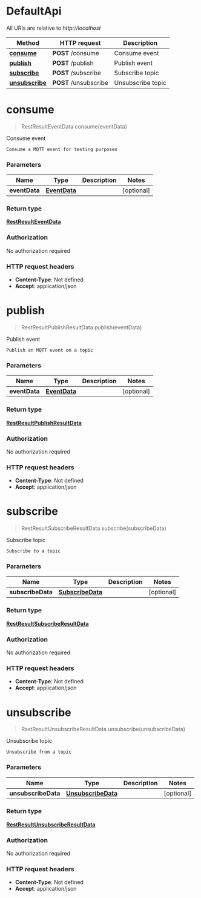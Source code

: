 # DefaultApi

All URIs are relative to *http://localhost*

Method | HTTP request | Description
------------- | ------------- | -------------
[**consume**](DefaultApi.md#consume) | **POST** /consume | Consume event
[**publish**](DefaultApi.md#publish) | **POST** /publish | Publish event
[**subscribe**](DefaultApi.md#subscribe) | **POST** /subscribe | Subscribe topic
[**unsubscribe**](DefaultApi.md#unsubscribe) | **POST** /unsubscribe | Unsubscribe topic


<a name="consume"></a>
# **consume**
> RestResultEventData consume(eventData)

Consume event

    Consume a MQTT event for testing purposes

### Parameters

Name | Type | Description  | Notes
------------- | ------------- | ------------- | -------------
 **eventData** | [**EventData**](..//Models/EventData.md)|  | [optional]

### Return type

[**RestResultEventData**](..//Models/RestResultEventData.md)

### Authorization

No authorization required

### HTTP request headers

- **Content-Type**: Not defined
- **Accept**: application/json

<a name="publish"></a>
# **publish**
> RestResultPublishResultData publish(eventData)

Publish event

    Publish an MQTT event on a topic

### Parameters

Name | Type | Description  | Notes
------------- | ------------- | ------------- | -------------
 **eventData** | [**EventData**](..//Models/EventData.md)|  | [optional]

### Return type

[**RestResultPublishResultData**](..//Models/RestResultPublishResultData.md)

### Authorization

No authorization required

### HTTP request headers

- **Content-Type**: Not defined
- **Accept**: application/json

<a name="subscribe"></a>
# **subscribe**
> RestResultSubscribeResultData subscribe(subscribeData)

Subscribe topic

    Subscribe to a topic

### Parameters

Name | Type | Description  | Notes
------------- | ------------- | ------------- | -------------
 **subscribeData** | [**SubscribeData**](..//Models/SubscribeData.md)|  | [optional]

### Return type

[**RestResultSubscribeResultData**](..//Models/RestResultSubscribeResultData.md)

### Authorization

No authorization required

### HTTP request headers

- **Content-Type**: Not defined
- **Accept**: application/json

<a name="unsubscribe"></a>
# **unsubscribe**
> RestResultUnsubscribeResultData unsubscribe(unsubscribeData)

Unsubscribe topic

    Unsubscribe from a topic

### Parameters

Name | Type | Description  | Notes
------------- | ------------- | ------------- | -------------
 **unsubscribeData** | [**UnsubscribeData**](..//Models/UnsubscribeData.md)|  | [optional]

### Return type

[**RestResultUnsubscribeResultData**](..//Models/RestResultUnsubscribeResultData.md)

### Authorization

No authorization required

### HTTP request headers

- **Content-Type**: Not defined
- **Accept**: application/json

